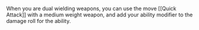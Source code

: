 When you are dual wielding weapons, you can use the move [[Quick Attack]] with a medium weight weapon, and add your ability modifier to the damage roll for the ability.